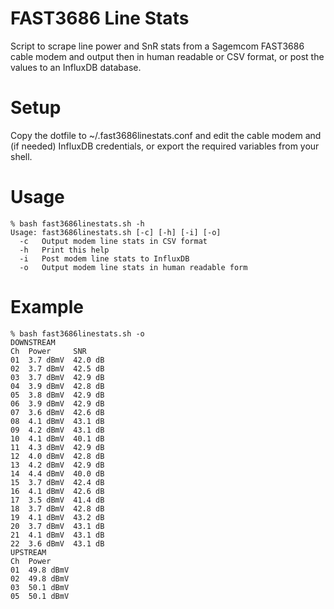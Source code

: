 # FAST3686 Line Stats
Script to scrape line power and SnR stats from a Sagemcom FAST3686 cable modem and output then in human readable or CSV format, or post the values to an InfluxDB database.

# Setup
Copy the dotfile to ~/.fast3686linestats.conf and edit the cable modem and (if needed) InfluxDB credentials, or export the required variables from your shell.

# Usage
```
% bash fast3686linestats.sh -h
Usage: fast3686linestats.sh [-c] [-h] [-i] [-o]
  -c   Output modem line stats in CSV format
  -h   Print this help
  -i   Post modem line stats to InfluxDB
  -o   Output modem line stats in human readable form
```

# Example
```
% bash fast3686linestats.sh -o
DOWNSTREAM
Ch  Power     SNR
01  3.7 dBmV  42.0 dB
02  3.7 dBmV  42.5 dB
03  3.7 dBmV  42.9 dB
04  3.9 dBmV  42.8 dB
05  3.8 dBmV  42.9 dB
06  3.9 dBmV  42.9 dB
07  3.6 dBmV  42.6 dB
08  4.1 dBmV  43.1 dB
09  4.2 dBmV  43.1 dB
10  4.1 dBmV  40.1 dB
11  4.3 dBmV  42.9 dB
12  4.0 dBmV  42.8 dB
13  4.2 dBmV  42.9 dB
14  4.4 dBmV  40.0 dB
15  3.7 dBmV  42.4 dB
16  4.1 dBmV  42.6 dB
17  3.5 dBmV  41.4 dB
18  3.7 dBmV  42.8 dB
19  4.1 dBmV  43.2 dB
20  3.7 dBmV  43.1 dB
21  4.1 dBmV  43.1 dB
22  3.6 dBmV  43.1 dB
UPSTREAM
Ch  Power
01  49.8 dBmV
02  49.8 dBmV
03  50.1 dBmV
05  50.1 dBmV

```
